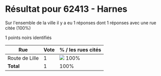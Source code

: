 # Résultat pour 62413 - Harnes

Sur l'ensemble de la ville il y a eu 1 réponses dont 1 réponses avec une rue citée (100%)

1 points noirs identifiés

| Rue | Vote | % / les rues cités|
|-----|------|-------------------|
| Route de Lille | 1 | <img src="../../img/bar_100.gif" />&nbsp;100%|
| **Total** | 1 | 100%|
